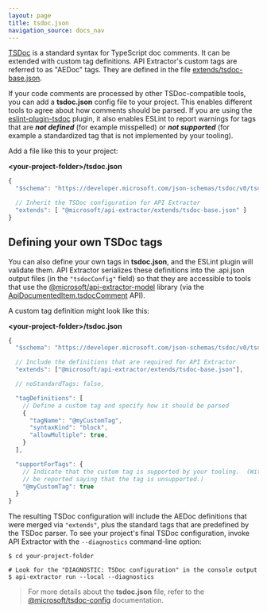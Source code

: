 ```yaml
---
layout: page
title: tsdoc.json
navigation_source: docs_nav
---
```


[TSDoc](https://tsdoc.org/) is a standard syntax for TypeScript doc comments.  It can be extended with custom
tag definitions.  API Extractor's custom tags are referred to as "AEDoc" tags.  They are defined in the file
[extends/tsdoc-base.json](https://github.com/microsoft/rushstack/blob/main/apps/api-extractor/extends/tsdoc-base.json).

If your code comments are processed by other TSDoc-compatible tools, you can add a **tsdoc.json** config file
to your project. This enables different tools to agree about how comments should be parsed.  If you are using
the [eslint-plugin-tsdoc](https://www.npmjs.com/package/eslint-plugin-tsdoc) plugin, it also enables ESLint
to report warnings for tags that are ***not defined*** (for example misspelled) or ***not supported***
(for example a standardized tag that is not implemented by your tooling).

Add a file like this to your project:

**&lt;your-project-folder&gt;/tsdoc.json**
```js
{
  "$schema": "https://developer.microsoft.com/json-schemas/tsdoc/v0/tsdoc.schema.json",

  // Inherit the TSDoc configuration for API Extractor
  "extends": [ "@microsoft/api-extractor/extends/tsdoc-base.json" ]
}
```


## Defining your own TSDoc tags

You can also define your own tags in **tsdoc.json**, and the ESLint plugin will validate them.
API Extractor serializes these definitions into the .api.json output files (in the `"tsdocConfig"` field)
so that they are accessible to tools that use the
[@microsoft/api-extractor-model](https://www.npmjs.com/package/@microsoft/api-extractor-model) library
(via the [ApiDocumentedItem.tsdocComment](https://rushstack.io/pages/api/api-extractor-model.apidocumenteditem/) API).

A custom tag definition might look like this:

**&lt;your-project-folder&gt;/tsdoc.json**
```js
{
  "$schema": "https://developer.microsoft.com/json-schemas/tsdoc/v0/tsdoc.schema.json",

  // Include the definitions that are required for API Extractor
  "extends": ["@microsoft/api-extractor/extends/tsdoc-base.json"],

  // noStandardTags: false,

  "tagDefinitions": [
    // Define a custom tag and specify how it should be parsed
    {
      "tagName": "@myCustomTag",
      "syntaxKind": "block",
      "allowMultiple": true,
    }
  ],

  "supportForTags": {
    // Indicate that the custom tag is supported by your tooling.  (Without this, warnings may
    // be reported saying that the tag is unsupported.)
    "@myCustomTag": true
  }
}
```

The resulting TSDoc configuration will include the AEDoc definitions that were merged via `"extends"`,
plus the standard tags that are predefined by the TSDoc parser.  To see your project's final TSDoc configuration,
invoke API Extractor with the `--diagnostics` command-line option:

```
$ cd your-project-folder

# Look for the "DIAGNOSTIC: TSDoc configuration" in the console output
$ api-extractor run --local --diagnostics
```

> For more details about the **tsdoc.json** file, refer to the
> [@microsoft/tsdoc-config](https://tsdoc.org/pages/packages/tsdoc-config/) documentation.
